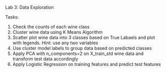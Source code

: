 Lab 3: Data Exploration

Tasks:
1. Check the counts of each wine class
2. Cluster wine data using K Means Algorithm
3. Scatter plot wine data into 3 classes based on True Labaels and plot with legends. Hint: use any two variables
4. Use cluster model labels to group data based on predicted classes
5. Apply PCA with n_components=2 on X_train_std wine data and transform test data accordingly
6. Apply Logistic Regression on training features and predict test features
